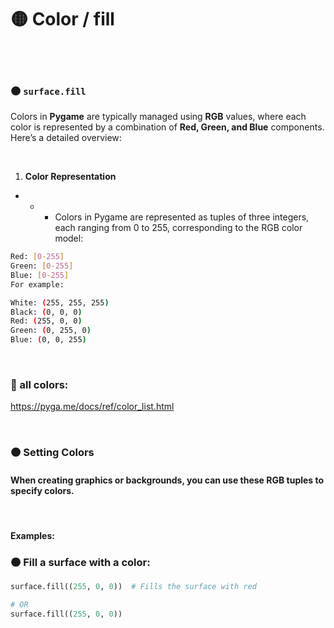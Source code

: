 
# 🟡 Color / fill

<br>
<br>

### 🟠 `surface.fill`

Colors in **Pygame** are typically managed using **RGB** values, where each color is represented by a combination of **Red, Green, and Blue** components. Here’s a detailed overview:


<br>

1. **Color Representation**
- - - Colors in Pygame are represented as tuples of three integers, each ranging from 0 to 255, corresponding to the RGB color model:


```bash
Red: [0-255]
Green: [0-255]
Blue: [0-255]
For example:

White: (255, 255, 255)
Black: (0, 0, 0)
Red: (255, 0, 0)
Green: (0, 255, 0)
Blue: (0, 0, 255)
```
<br>

### 🌈 all colors:

https://pyga.me/docs/ref/color_list.html


<br>

### 🟤 Setting Colors

#### When creating graphics or backgrounds, you can use these RGB tuples to specify colors.

<br>

#### Examples:

### 🟤 Fill a surface with a color:

```python
surface.fill((255, 0, 0))  # Fills the surface with red

# OR
surface.fill((255, 0, 0))
```